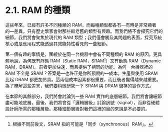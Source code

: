 # 2.1. RAM 的種類

這些年來，已經有許多不同種類的 RAM，而每種類型都各有––有時是非常顯著的––差異。只有歷史學家會對那些較老舊的類型有興趣。而我們將不會探究它們的細節。我們將會聚焦於現代的 RAM 類型；我們僅會觸及其問題的表面，探究系統核心或是應用程式能透過其效能特性看見的一些細節。

第一個有趣的事情是，圍繞於在同一台機器中會有不同種類的 RAM 的原因。更具體地說，為何既有靜態 RAM（Static RAM，SRAM[^5]）又有動態 RAM（Dynamic RAM，DRAM）。前者更加快速，而且提供了相同的功能。為何一台機器裡的 RAM 不全是 SRAM？答案是––也許正是你所預期的––成本。生產與使用 SRAM 比起 DRAM 都更加昂貴。這兩個成本因素都很重要，而且後者變得越來越重要。為了瞭解這些差異，我們要稍微研究一下 SRAM 與 DRAM 儲存的實作方式。

在本節的其餘部分，我們將會討論到一些 RAM 實作的底層細節。我們將會讓細節盡可能地底層。最後，我們將會從「邏輯層級」討論訊號（signal），而非從硬體設計師所需的那種層級。那種細節層級對我們這裡的目的來說是不必要的。

[^5]: 根據不同前後文，SRAM 指的可能是「同步（synchronous）RAM」。

